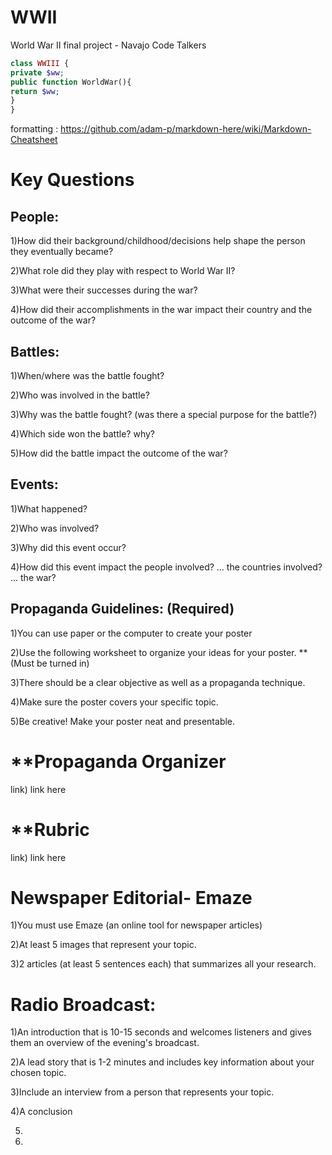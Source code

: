 # WWII
World War II final project - Navajo Code Talkers

```php
class WWIII {
private $ww;
public function WorldWar(){
return $ww;
}
}
```

formatting : https://github.com/adam-p/markdown-here/wiki/Markdown-Cheatsheet

# Key Questions
## People:
1)How did their background/childhood/decisions help shape the person they eventually became?

2)What role did they play with respect to World War II?

3)What were their successes during the war?

4)How did their accomplishments in the war impact their country and the outcome of the war?

## Battles:
1)When/where was the battle fought?

2)Who was involved in the battle?

3)Why was the battle fought? (was there a special purpose for the battle?)

4)Which side won the battle? why?

5)How did the battle impact the outcome of the war?

## Events:
1)What happened?

2)Who was involved?

3)Why did this event occur?

4)How did this event impact the people involved? ... the countries involved? ... the war?

## Propaganda Guidelines: (Required)
1)You can use paper or the computer to create your poster

2)Use the following worksheet to organize your ideas for your poster. **(Must be turned in)

3)There should be a clear objective as well as a propaganda technique.

4)Make sure the poster covers your specific topic.

5)Be creative! Make your poster neat and presentable.

# **Propaganda Organizer
link) link here

# **Rubric
link) link here

# Newspaper Editorial- Emaze
1)You must use Emaze (an online tool for newspaper articles)

2)At least 5 images that represent your topic.

3)2 articles (at least 5 sentences each) that summarizes all your research.

# Radio Broadcast:
1)An introduction that is 10-15 seconds and welcomes listeners and gives them an overview of the evening's broadcast.

2)A lead story that is 1-2 minutes and includes key information about your chosen topic.

3)Include an interview from a person that represents your topic.

4)A conclusion

5)

6)

